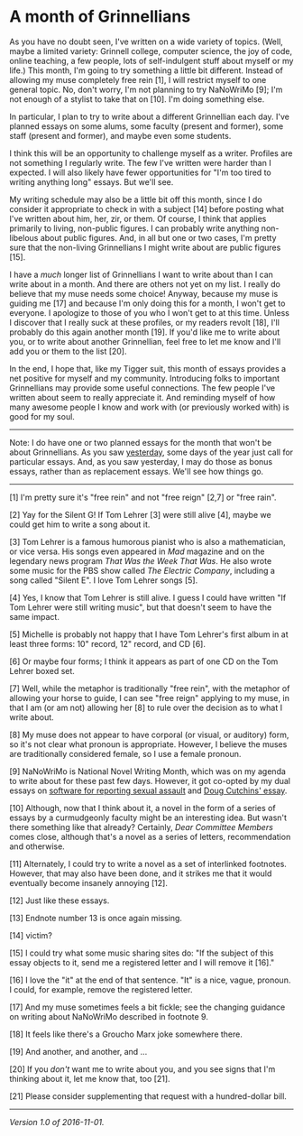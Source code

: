 A month of Grinnellians
=======================

As you have no doubt seen, I've written on a wide variety of topics.
(Well, maybe a limited variety: Grinnell college, computer science,
the joy of code, online teaching, a few people, lots of self-indulgent
stuff about myself or my life.)  This month, I'm going to try something a
little bit different.  Instead of allowing my muse completely free rein
[1], I will restrict myself to one general topic.  No, don't worry, I'm
not planning to try NaNoWriMo [9]; I'm not enough of a stylist to take
that on [10].  I'm doing something else.

In particular, I plan to try to write about a different Grinnellian
each day.  I've planned essays on some alums, some faculty (present and
former), some staff (present and former), and maybe even some students.

I think this will be an opportunity to challenge myself as a writer.
Profiles are not something I regularly write.  The few I've written were
harder than I expected.  I will also likely have fewer opportunities for
"I'm too tired to writing anything long" essays.  But we'll see.

My writing schedule may also be a little bit off this month, since I do 
consider it appropriate to check in with a subject [14] before posting
what I've written about him, her, zir, or them.  Of course, I think
that applies primarily to living, non-public figures.  I can probably
write anything non-libelous about public figures.  And, in all but one
or two cases, I'm pretty sure that the non-living Grinnellians I might
write about are public figures [15].

I have a *much* longer list of Grinnellians I want to write about than
I can write about in a month.  And there are others not yet on my list.
I really do believe that my muse needs some choice!  Anyway, because
my muse is guiding me [17] and because I'm only doing this for a month,
I won't get to everyone.  I apologize to those of you who I won't get to
at this time.  Unless I discover that I really suck at these profiles,
or my readers revolt [18], I'll probably do this again another month
[19].  If you'd like me to write about you, or to write about another
Grinnellian, feel free to let me know and I'll add you or them to the list
[20].

In the end, I hope that, like my Tigger suit, this month of essays
provides a net positive for myself and my community.  Introducing folks
to important Grinnellians may provide some useful connections.  The few
people I've written about seem to really appreciate it.  And reminding
myself of how many awesome people I know and work with (or previously
worked with) is good for my soul.

---

Note: I do have one or two planned essays for the month that won't be
about Grinnellians.  As you saw [yesterday](tigger-suit.html), some days
of the year just call for particular essays.  And, as you saw yesterday,
I may do those as bonus essays, rather than as replacement essays.  We'll
see how things go.

---

[1] I'm pretty sure it's "free rein" and not "free reign" [2,7] or "free rain".

[2] Yay for the Silent G!  If Tom Lehrer [3] were still alive [4], maybe
we could get him to write a song about it.

[3] Tom Lehrer is a famous humorous pianist who is also a mathematician,
or vice versa.  His songs even appeared in _Mad_ magazine and on the
legendary news program _That Was the Week That Was_.  He also wrote
some music for the PBS show called _The Electric Company_, including
a song called "Silent E".  I love Tom Lehrer songs [5].

[4] Yes, I know that Tom Lehrer is still alive.  I guess I could have
written "If Tom Lehrer were still writing music", but that doesn't seem
to have the same impact.

[5] Michelle is probably not happy that I have Tom Lehrer's first album
in at least three forms: 10" record, 12" record, and CD [6].

[6] Or maybe four forms; I think it appears as part of one CD on the
Tom Lehrer boxed set.

[7] Well, while the metaphor is traditionally "free rein", with the
metaphor of allowing your horse to guide, I can see "free reign"
applying to my muse, in that I am (or am not) allowing her [8] to rule
over the decision as to what I write about.

[8] My muse does not appear to have corporal (or visual, or auditory)
form, so it's not clear what pronoun is appropriate.  However, I believe
the muses are traditionally considered female, so I use a female pronoun.

[9] NaNoWriMo is National Novel Writing Month, which was on
my agenda to write about for these past few days.  However, it
got co-opted by my dual essays on [software for reporting sexual
assault](software-for-reporting-sexual-assault.html) and [Doug Cutchins'
essay](doug-cutchins-essay.html).

[10] Although, now that I think about it, a novel in the form of a series
of essays by a curmudgeonly faculty might be an interesting idea.  But
wasn't there something like that already?  Certainly, *Dear Committee
Members* comes close, although that's a novel as a series of letters,
recommendation and otherwise.

[11] Alternately, I could try to write a novel as a set of interlinked
footnotes.  However, that may also have been done, and it strikes me
that it would eventually become insanely annoying [12].

[12] Just like these essays.

[13] Endnote number 13 is once again missing.

[14] victim?

[15] I could try what some music sharing sites do: "If the subject of
this essay objects to it, send me a registered letter and I will
remove it [16]."

[16] I love the "it" at the end of that sentence.  "It" is a nice,
vague, pronoun.  I could, for example, remove the registered letter.

[17] And my muse sometimes feels a bit fickle; see the changing guidance
on writing about NaNoWriMo described in footnote 9.

[18] It feels like there's a Groucho Marx joke somewhere there.

[19] And another, and another, and ...

[20] If you *don't* want me to write about you, and you see signs that
I'm thinking about it, let me know that, too [21].

[21] Please consider supplementing that request with a hundred-dollar
bill.

---

*Version 1.0 of 2016-11-01.*
